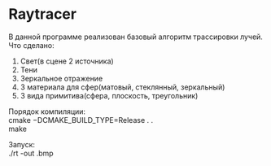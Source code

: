 # Raytracer
В данной программе реализован базовый алгоритм трассировки лучей.
Что сделано:
1. Свет(в сцене 2 источника)
2. Тени
3. Зеркальное отражение
4. 3 материала для сфер(матовый, стеклянный, зеркальный)
5. 3 вида примитива(сфера, плоскость, треугольник)

Порядок компиляции:  
cmake −DCMAKE_BUILD_TYPE=Release . .  
make

Запуск:  
./rt -out <name>.bmp  
